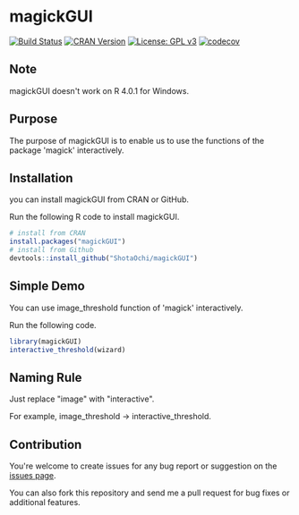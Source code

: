 # magickGUI

[![Build Status](https://github.com/ShotaOchi/magickGUI/workflows/R-CMD-check/badge.svg)](https://github.com/ShotaOchi/magickGUI/actions)
[![CRAN Version](https://www.r-pkg.org/badges/version/magickGUI)](https://cran.r-project.org/package=magickGUI)
[![License: GPL v3](https://img.shields.io/badge/License-GPL%20v3-blue.svg)](https://www.gnu.org/licenses/gpl-3.0)
[![codecov](https://codecov.io/gh/ShotaOchi/magickGUI/branch/master/graph/badge.svg)](https://codecov.io/gh/ShotaOchi/magickGUI)

## Note

magickGUI doesn't work on R 4.0.1 for Windows.

## Purpose
The purpose of magickGUI is to enable us to use the functions of the package 'magick' interactively.

## Installation
you can install magickGUI from CRAN or GitHub.

Run the following R code to install magickGUI.
```r
# install from CRAN
install.packages("magickGUI")
# install from Github
devtools::install_github("ShotaOchi/magickGUI")
```

## Simple Demo
You can use image_threshold function of 'magick' interactively.

Run the following code.
```r
library(magickGUI)
interactive_threshold(wizard)
```

## Naming Rule
Just replace "image" with "interactive".

For example, image_threshold &rarr; interactive_threshold.

## Contribution
You're welcome to create issues for any bug report or suggestion on the [issues page](https://github.com/ShotaOchi/magickGUI/issues).

You can also fork this repository and send me a pull request for bug fixes or additional features.